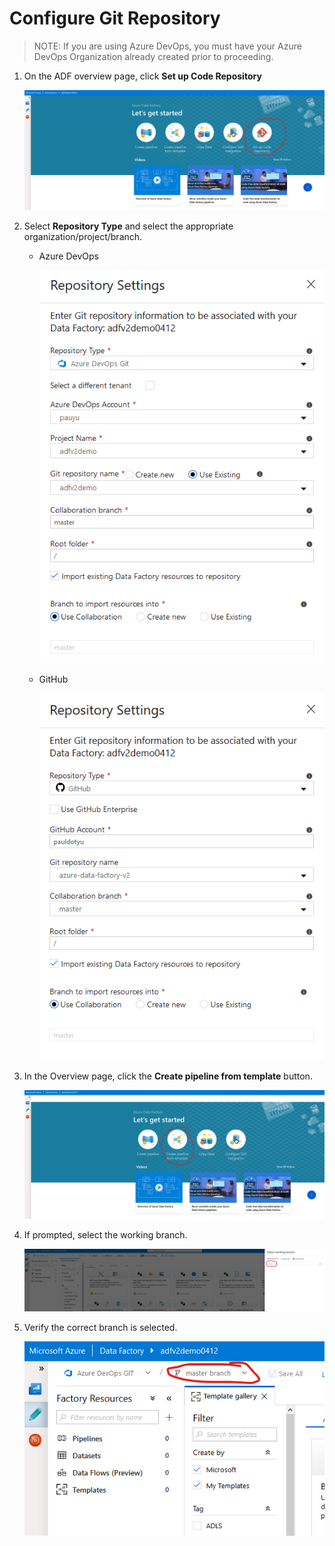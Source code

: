 # Configure Git Repository

> NOTE: If you are using Azure DevOps, you must have your Azure DevOps Organization already created prior to proceeding.

1. On the ADF overview page, click **Set up Code Repository**

    ![Setup Code Repository](../media/2-repo/1.png)

2. Select **Repository Type** and select the appropriate organization/project/branch.

    - Azure DevOps

        ![Azure DevOps](../media/2-repo/2.png)

    - GitHub

        ![GitHub](../media/2-repo/3.png)

3. In the Overview page, click the **Create pipeline from template** button.

    ![Create pipeline from template](../media/2-repo/4.png)

4. If prompted, select the working branch.

    ![Select working branch](../media/2-repo/5.png)

5. Verify the correct branch is selected.

    ![Verify branch](../media/2-repo/6.png)